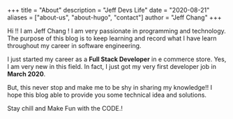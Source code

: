 +++
title = "About"
description = "Jeff Devs Life"
date = "2020-08-21"
aliases = ["about-us", "about-hugo", "contact"]
author = "Jeff Chang"
+++

Hi !! I am Jeff Chang ! I am very passionate in programming and technology. The purpose of this blog is to keep learning and record what I have learn throughout my career in software engineering.

I just started my career as a **Full Stack Developer** in e commerce store. Yes, I am very new in this field. In fact, I just got my very first developer job in **March 2020**.

But, this never stop and make me to be shy in sharing my knowledge!! I hope this blog able to provide you some technical idea and solutions.

Stay chill and Make Fun with the CODE.!
